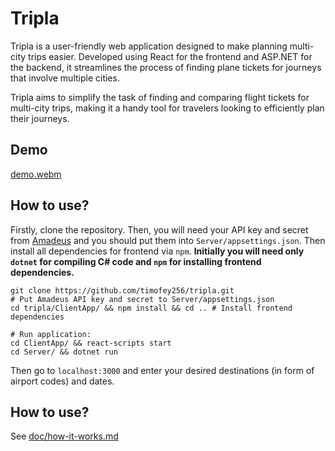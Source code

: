 # Tripla
Tripla is a user-friendly web application designed to make planning multi-city trips easier. Developed using React for the frontend and ASP.NET for the backend, it streamlines the process of finding plane tickets for journeys that involve multiple cities. 

Tripla aims to simplify the task of finding and comparing flight tickets for multi-city trips, making it a handy tool for travelers looking to efficiently plan their journeys.

## Demo
[demo.webm](https://github.com/timofey256/tripla/assets/54218713/8ca4c2c1-a43b-4736-8919-4b35f4f0d25b)

## How to use?
Firstly, clone the repository. Then, you will need your API key and secret from [Amadeus](https://developers.amadeus.com/) and you should put them into `Server/appsettings.json`. Then install all dependencies for frontend via `npm`. **Initially you will need only `dotnet` for compiling C# code and `npm` for installing frontend dependencies.**
```
git clone https://github.com/timofey256/tripla.git
# Put Amadeus API key and secret to Server/appsettings.json
cd tripla/ClientApp/ && npm install && cd .. # Install frontend dependencies

# Run application:
cd ClientApp/ && react-scripts start
cd Server/ && dotnet run
```

Then go to `localhost:3000` and enter your desired destinations (in form of airport codes) and dates.

## How to use?
See [doc/how-it-works.md](doc/how-it-works.md)
